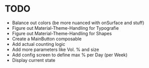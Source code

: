 # TODO

- Balance out colors (be more nuanced with onSurface and stuff)
- Figure out Material-Theme-Handling for Typografie
- Figure out Material-Theme-Handling for Shapes
- Create a MainButton composable
- Add actual counting logic
- Add more parameters like Vol. % and size
- Add config screen to define max % per Day (per Week)
- Display current state
